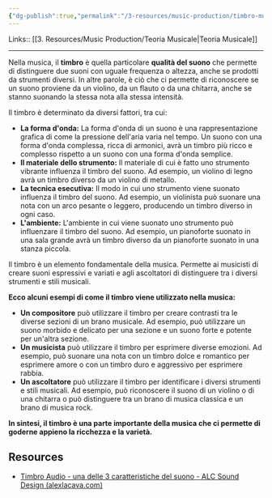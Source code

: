```yaml
---
{"dg-publish":true,"permalink":"/3-resources/music-production/timbro-musica/"}
---
```


Links:: [[3. Resources/Music Production/Teoria Musicale\|Teoria Musicale]]

---
Nella musica, il **timbro** è quella particolare **qualità del suono** che permette di distinguere due suoni con uguale frequenza o altezza, anche se prodotti da strumenti diversi. In altre parole, è ciò che ci permette di riconoscere se un suono proviene da un violino, da un flauto o da una chitarra, anche se stanno suonando la stessa nota alla stessa intensità.

Il timbro è determinato da diversi fattori, tra cui:

- **La forma d'onda:** La forma d'onda di un suono è una rappresentazione grafica di come la pressione dell'aria varia nel tempo. Un suono con una forma d'onda complessa, ricca di armonici, avrà un timbro più ricco e complesso rispetto a un suono con una forma d'onda semplice.
- **Il materiale dello strumento:** Il materiale di cui è fatto uno strumento vibrante influenza il timbro del suono. Ad esempio, un violino di legno avrà un timbro diverso da un violino di metallo.
- **La tecnica esecutiva:** Il modo in cui uno strumento viene suonato influenza il timbro del suono. Ad esempio, un violinista può suonare una nota con un arco pesante o leggero, producendo un timbro diverso in ogni caso.
- **L'ambiente:** L'ambiente in cui viene suonato uno strumento può influenzare il timbro del suono. Ad esempio, un pianoforte suonato in una sala grande avrà un timbro diverso da un pianoforte suonato in una stanza piccola.

Il timbro è un elemento fondamentale della musica. Permette ai musicisti di creare suoni espressivi e variati e agli ascoltatori di distinguere tra i diversi strumenti e stili musicali.

**Ecco alcuni esempi di come il timbro viene utilizzato nella musica:**

- **Un compositore** può utilizzare il timbro per creare contrasti tra le diverse sezioni di un brano musicale. Ad esempio, può utilizzare un suono morbido e delicato per una sezione e un suono forte e potente per un'altra sezione.
- **Un musicista** può utilizzare il timbro per esprimere diverse emozioni. Ad esempio, può suonare una nota con un timbro dolce e romantico per esprimere amore o con un timbro duro e aggressivo per esprimere rabbia.
- **Un ascoltatore** può utilizzare il timbro per identificare i diversi strumenti e stili musicali. Ad esempio, può riconoscere il suono di un violino o di una chitarra o può distinguere tra un brano di musica classica e un brano di musica rock.

**In sintesi, il timbro è una parte importante della musica che ci permette di goderne appieno la ricchezza e la varietà.**


## Resources

- [Timbro Audio - una delle 3 caratteristiche del suono - ALC Sound Design (alexlacava.com)](https://alexlacava.com/glossary/timbro/)